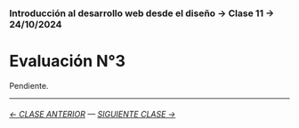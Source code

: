 ### Introducción al desarrollo web desde el diseño → Clase 11 → 24/10/2024 

# Evaluación N°3

Pendiente.

- - - - - - - 

###### [← CLASE ANTERIOR](https://github.com/profesorfaco/opr/tree/main/clase-10) — [SIGUIENTE CLASE →](https://github.com/profesorfaco/opr/tree/main/clase-13)

